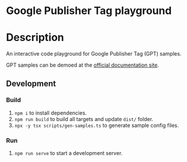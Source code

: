 # Google Publisher Tag playground

# Description

An interactive code playground for Google Publisher Tag (GPT) samples.

GPT samples can be demoed at the [official documentation site](https://developers.google.com/publisher-tag/samples).

## Development

### Build
1. `npm i` to install dependencies.
1. `npm run build` to build all targets and update `dist/` folder.
1. `npx -y tsx scripts/gen-samples.ts` to generate sample config files.

### Run
1. `npm run serve` to start a development server.